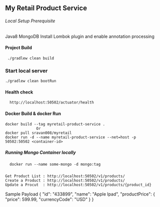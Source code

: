 ## My Retail Product Service

###### Local Setup Prerequisite
  Java8
  MongoDB
  Install Lombok plugin and enable annotation processing
  
#### Project Build
     ./gradlew clean build

### Start local server
    ./gradlew clean bootRun

#### Health check 
      http://localhost:50502/actuator/health

#### Docker Build & docker Run
    
    docker build --tag myretail-product-service .
                  Or
    docker pull sravan008/myretail    
    docker run -d --name myretail-product-service --net=host -p 50502:50502 <container-id>
##### Running Mongo Container locally
      docker run --name some-mongo -d mongo:tag

#####
    Get Product List : http://localhost:50502/v1/products/
    Create a Product : http://localhost:50502/v1/products/
    Update a Procut  : http://localhost:50502/v1/products/{product_id}
Sample Payload
{
"id": "433899",
"name": "Apple Ipad",
"productPrice": {
"price": 599.99,
"currencyCode": "USD"
}
}